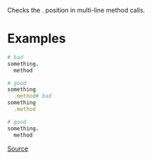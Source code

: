 
Checks the . position in multi-line method calls.

# Examples

```ruby
# bad
something.
  method

# good
something
  .method# bad
something
  .method

# good
something.
  method
```

[Source](http://www.rubydoc.info/gems/rubocop/RuboCop/Cop/Layout/DotPosition)